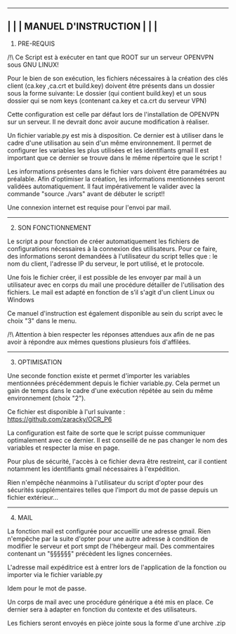  -------------------------------------------------------------------------
|									  |
|			MANUEL D'INSTRUCTION				  |
|									  |
 --------------------------------------------------------------------------

1. PRE-REQUIS

/!\ Ce Script est à exécuter en tant que ROOT sur un serveur OPENVPN sous GNU LINUX!

Pour le bien de son exécution, les fichiers nécessaires à la création des clés client (ca.key ,ca.crt et build.key) doivent être présents dans un dossier sous la forme suivante:
Le dossier (qui contient build.key) et un sous dossier qui se nom keys (contenant ca.key et ca.crt du serveur VPN)

Cette configuration est celle par défaut lors de l'installation de OPENVPN sur un serveur. Il ne devrait donc avoir aucune modification à réaliser.

Un fichier variable.py est mis à disposition. Ce dernier est à utiliser dans le cadre d'une utilisation au sein d'un même environnement. Il permet de configurer les variables les plus utilisées et les identifiants gmail
Il est important que ce dernier se trouve dans le même répertoire que le script !

Les informations présentes dans le fichier vars doivent être paramétrées au préalable. Afin d'optimiser la création, les informations mentionnées seront validées automatiquement. 
Il faut impérativement le valider avec la commande "source ./vars" avant de débuter le script!!

Une connexion internet est requise pour l'envoi par mail.


--------------------------------------------------------------------------------------------------------------------------------------------------------------

2. SON FONCTIONNEMENT

Le script a pour fonction de créer automatiquement les fichiers de configurations nécessaires à la connexion des utilisateurs. 
Pour ce faire, des informations seront demandées à l'utilisateur du script telles que : le nom du client, l'adresse IP du serveur, le port utilisé, et le protocole.

Une fois le fichier créer, il est possible de les envoyer par mail à un utilisateur avec en corps du mail une procédure détailler de l'utilisation des fichiers. Le mail est adapté en fonction de s’il s'agit d'un client Linux ou Windows

Ce manuel d'instruction est également disponible au sein du script avec le choix "3" dans le menu.

/!\ Attention à bien respecter les réponses attendues aux afin de ne pas avoir à répondre aux mêmes questions plusieurs fois d'affilées. 

----------------------------------------------------------------------------------------------------------------------------------------------------------------

3. OPTIMISATION

Une seconde fonction existe et permet d'importer les variables mentionnées précédemment depuis le fichier variable.py. Cela permet un gain de temps dans le cadre d'une exécution répétée au sein du même environnement (choix "2").

Ce fichier est disponible à l'url suivante : https://github.com/zaracky/OCR_P6

La configuration est faite de sorte que le script puisse communiquer optimalement avec ce dernier. Il est conseillé de ne pas changer le nom des variables et respecter la mise en page.

Pour plus de sécurité, l'accès à ce fichier devra être restreint, car il contient notamment les identifiants gmail nécessaires à l'expédition.

Rien n'empêche néanmoins à l'utilisateur du script d'opter pour des sécurités supplémentaires telles que l'import du mot de passe depuis un fichier extérieur...

----------------------------------------------------------------------------------------------------------------------------------------------------------------

4. MAIL

La fonction mail est configurée pour accueillir une adresse gmail. Rien n'empêche par la suite d'opter pour une autre adresse à condition de modifier le serveur et port smpt de l'hébergeur mail.
Des commentaires contenant un "§§§§§§" précèdent les lignes concernées.


L'adresse mail expéditrice est à entrer lors de l'application de la fonction ou importer via le fichier variable.py

Idem pour le mot de passe.

Un corps de mail avec une procédure générique a été mis en place. Ce dernier sera à adapter en fonction du contexte et des utilisateurs.

Les fichiers seront envoyés en pièce jointe sous la forme d'une archive .zip

